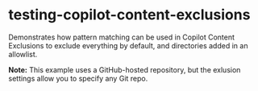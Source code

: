 # testing-copilot-content-exclusions

Demonstrates how pattern matching can be used in Copilot Content Exclusions to exclude everything by default, and directories added in an allowlist.

**Note:** This example uses a GitHub-hosted repository, but the exlusion settings allow you to specify any Git repo.